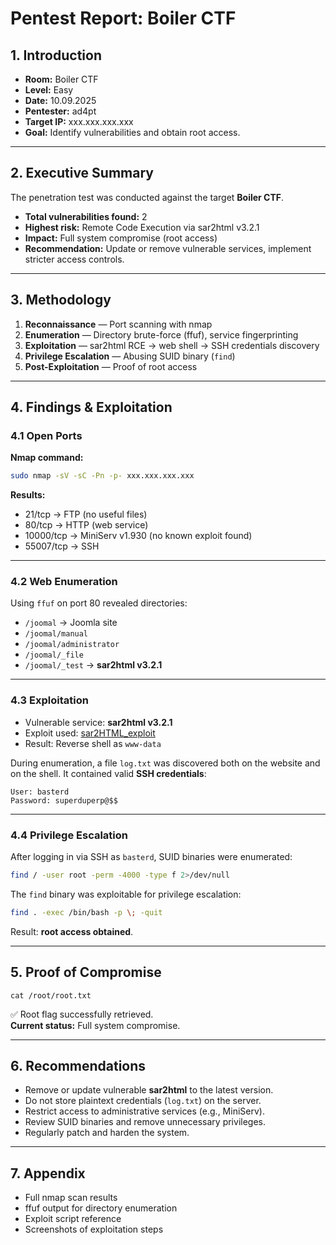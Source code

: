 #  Pentest Report: Boiler CTF

## 1. Introduction
- **Room:** Boiler CTF  
- **Level:** Easy  
- **Date:** 10.09.2025  
- **Pentester:** ad4pt  
- **Target IP:** xxx.xxx.xxx.xxx  
- **Goal:** Identify vulnerabilities and obtain root access.

---

## 2. Executive Summary
The penetration test was conducted against the target **Boiler CTF**.  
- **Total vulnerabilities found:** 2  
- **Highest risk:** Remote Code Execution via sar2html v3.2.1  
- **Impact:** Full system compromise (root access)  
- **Recommendation:** Update or remove vulnerable services, implement stricter access controls.

---

## 3. Methodology
1. **Reconnaissance** — Port scanning with nmap  
2. **Enumeration** — Directory brute-force (ffuf), service fingerprinting  
3. **Exploitation** — sar2html RCE → web shell → SSH credentials discovery  
4. **Privilege Escalation** — Abusing SUID binary (`find`)  
5. **Post-Exploitation** — Proof of root access

---

## 4. Findings & Exploitation

### 4.1 Open Ports
**Nmap command:**
```bash
sudo nmap -sV -sC -Pn -p- xxx.xxx.xxx.xxx
```

**Results:**
- 21/tcp → FTP (no useful files)  
- 80/tcp → HTTP (web service)  
- 10000/tcp → MiniServ v1.930 (no known exploit found)  
- 55007/tcp → SSH  

---

### 4.2 Web Enumeration
Using `ffuf` on port 80 revealed directories:  
- `/joomal` → Joomla site  
- `/joomal/manual`  
- `/joomal/administrator`  
- `/joomal/_file`  
- `/joomal/_test` → **sar2html v3.2.1**

---

### 4.3 Exploitation
- Vulnerable service: **sar2html v3.2.1**  
- Exploit used: [sar2HTML_exploit](https://github.com/Jsmoreira02/sar2HTML_exploit)  
- Result: Reverse shell as `www-data`  

During enumeration, a file `log.txt` was discovered both on the website and on the shell. It contained valid **SSH credentials**:  
```
User: basterd
Password: superduperp@$$
```

---

### 4.4 Privilege Escalation
After logging in via SSH as `basterd`, SUID binaries were enumerated:  
```bash
find / -user root -perm -4000 -type f 2>/dev/null
```

The `find` binary was exploitable for privilege escalation:  
```bash
find . -exec /bin/bash -p \; -quit
```

Result: **root access obtained**.

---

## 5. Proof of Compromise
```
cat /root/root.txt
```
✅ Root flag successfully retrieved.  
**Current status:** Full system compromise.

---

## 6. Recommendations
- Remove or update vulnerable **sar2html** to the latest version.  
- Do not store plaintext credentials (`log.txt`) on the server.  
- Restrict access to administrative services (e.g., MiniServ).  
- Review SUID binaries and remove unnecessary privileges.  
- Regularly patch and harden the system.

---

## 7. Appendix
- Full nmap scan results  
- ffuf output for directory enumeration  
- Exploit script reference  
- Screenshots of exploitation steps  
